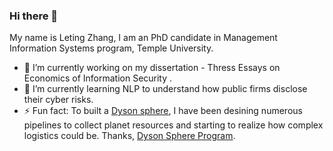 ### Hi there 👋

My name is Leting Zhang, I am an PhD candidate in Management Information Systems program, Temple University. 

- 🔭 I’m currently working on my dissertation - Thress Essays on Economics of Information Security . 
- 🌱 I’m currently learning NLP to understand how public firms disclose their cyber risks. 
- ⚡ Fun fact: To built a [Dyson sphere](https://en.wikipedia.org/wiki/Dyson_sphere), I have been desining numerous pipelines to collect planet resources and starting to realize how complex logistics could be. Thanks, [Dyson Sphere Program](https://store.steampowered.com/app/1366540/Dyson_Sphere_Program/). 

<!--
**letingz/letingz** is a ✨ _special_ ✨ repository because its `README.md` (this file) appears on your GitHub profile.

Here are some ideas to get you started:

- 🔭 I’m currently working on ...
- 🌱 I’m currently learning ...
- 👯 I’m looking to collaborate on ...
- 🤔 I’m looking for help with ...
- 💬 Ask me about ...
- 📫 How to reach me: ...
- 😄 Pronouns: ...
- ⚡ Fun fact: ...
-->

